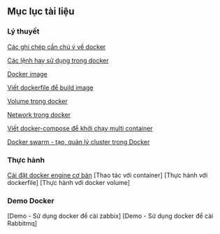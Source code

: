 ## Mục lục tài liệu

### Lý thuyết 

[Các ghi chép cần chú ý về docker](/docs/ghichep-docker.md)

[Các lệnh hay sử dụng trong docker](/docs/lenh-docker.md)

[Docker image](/docs/ghichep-docker-images.md)

[Viết dockerfile để build image](/docs/dockerfile.md)

[Volume trong docker](/docs/volume.md)

[Network trong docker](/docs/docker-network.md)

[Viết docker-compose để khởi chạy multi container](/docs/docker-compose.md)

[Docker swarm - tạo, quản lý cluster trong Docker](/docs/docker-swarm.md)

### Thực hành

[Cài đặt docker engine cơ bản](/docs/docker-thuchanh-caidat.md)
[Thao tác với container]
[Thực hành với dockerfile]
[Thực hành với docker volume]

### Demo Docker
[Demo - Sử dụng docker để cài zabbix]
[Demo - Sử dụng docker để cài Rabbitmq]
